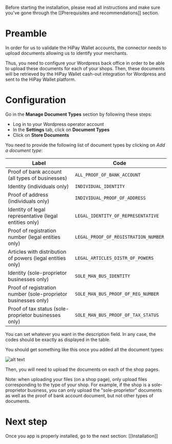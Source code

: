 Before starting the installation, please read all instructions and make sure you've gone through the [[Prerequisites and recommendations]] section.
 
# Preamble

In order for us to validate the HiPay Wallet accounts, the connector needs to upload documents allowing us to identify your merchants.

Thus, you need to configure your Wordpress back office in order to be able to upload these documents for each of your shops. Then, these documents will be retrieved by the HiPay Wallet cash-out integration for Wordpress and sent to the HiPay Wallet platform.

# Configuration

Go in the **Manage Document Types** section by following these steps:

- Log in to your Wordpress operator account
- In the **Settings** tab, click on **Document Types**
- Click on **Store Documents**

You need to provide the following list of document types by clicking on *Add a document type*:

| Label | Code | 
|-------|------|
| Proof of bank account (all types of businesses) | `ALL_PROOF_OF_BANK_ACCOUNT` |
| Identity (individuals only) | `INDIVIDUAL_IDENTITY` |
| Proof of address (individuals only) | `INDIVIDUAL_PROOF_OF_ADDRESS` |
| Identity of legal representative (legal entities only) | `LEGAL_IDENTITY_OF_REPRESENTATIVE` | 
| Proof of registration number (legal entities only) | `LEGAL_PROOF_OF_REGISTRATION_NUMBER` | 
| Articles with distribution of powers (legal entities only) | `LEGAL_ARTICLES_DISTR_OF_POWERS` |  
| Identity (sole-proprietor businesses only) | `SOLE_MAN_BUS_IDENTITY` |  
| Proof of registration number (sole-proprietor businesses only) | `SOLE_MAN_BUS_PROOF_OF_REG_NUMBER` |  
| Proof of tax status (sole-proprietor businesses only) | `SOLE_MAN_BUS_PROOF_OF_TAX_STATUS` |  

You can set whatever you want in the description field. In any case, the codes should be exactly as displayed in the table.

You should get something like this once you added all the document types:

![alt text](images/Wordpress_document_types.png "Wordpress Document Types")

Then, you will need to upload the documents on each of the shop pages.

Note: when uploading your files (on a shop page), only upload files corresponding to the type of your shop. For example, if the shop is a sole-proprietor business, you can only upload the "sole-proprietor" documents as well as the proof of bank account document, but not other types of documents.

# Next step
Once you app is properly installed, go to the next section: [[Installation]]